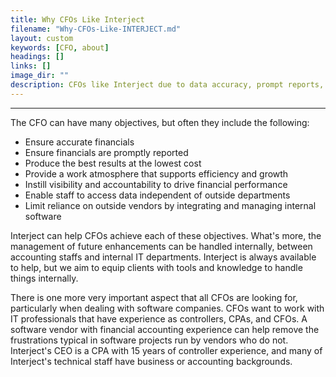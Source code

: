 ```yaml
---
title: Why CFOs Like Interject
filename: "Why-CFOs-Like-INTERJECT.md"
layout: custom
keywords: [CFO, about]
headings: []
links: []
image_dir: ""
description: CFOs like Interject due to data accuracy, prompt reports, visibility among other beneficial reasons.
---
```

* * *

The CFO can have many objectives, but often they include the following:

 * Ensure accurate financials
 * Ensure financials are promptly reported
 * Produce the best results at the lowest cost
 * Provide a work atmosphere that supports efficiency and growth
 * Instill visibility and accountability to drive financial performance
 * Enable staff to access data independent of outside departments
 * Limit reliance on outside vendors by integrating and managing internal software

Interject can help CFOs achieve each of these objectives. What's more, the management of future enhancements can be handled internally, between accounting staffs and internal IT departments. Interject is always available to help, but we aim to equip clients with tools and knowledge to handle things internally.

There is one more very important aspect that all CFOs are looking for, particularly when dealing with software companies. CFOs want to work with IT professionals that have experience as controllers, CPAs, and CFOs. A software vendor with financial accounting experience can help remove the frustrations typical in software projects run by vendors who do not. Interject's CEO is a CPA with 15 years of controller experience, and many of Interject's technical staff have business or accounting backgrounds.

